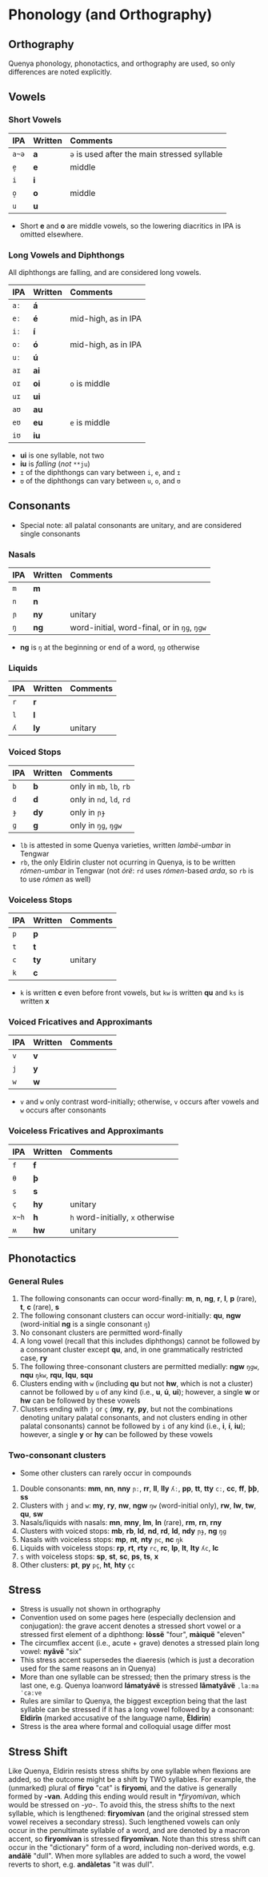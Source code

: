 # Phonology (and Orthography)

## Orthography

Quenya phonology, phonotactics, and orthography are used, so only differences are noted explicitly.

## Vowels

### Short Vowels

IPA | Written | Comments
:---|:---|:---
`a~ə` | **a** | `ə` is used after the main stressed syllable
`e̞` | **e** |middle
`i` | **i** |
`o̞` | **o** |middle
`u` | **u** |

+ Short **e** and **o** are middle vowels, so the lowering diacritics in IPA is omitted elsewhere.

### Long Vowels and Diphthongs

All diphthongs are falling, and are considered long vowels.

IPA | Written | Comments
:---|:---|:---
`aː` | **á** |
`eː` | **é** | mid-high, as in IPA
`iː` | **í** |
`oː` | **ó** | mid-high, as in IPA
`uː` | **ú** |
`aɪ` | **ai** |
`oɪ` | **oi** | `o` is middle
`uɪ` | **ui** |
`aʊ` | **au** |
`eʊ` | **eu** | `e` is middle
`iʊ` | **iu** |

+ **ui** is one syllable, not two
+ **iu** is _falling_ (_not_ `**ju`)
+ `ɪ` of the diphthongs can vary between `i`, `e`, and `ɪ`
+ `ʊ` of the diphthongs can vary between `u`, `o`, and `ʊ`

## Consonants

+ Special note: all palatal consonants are unitary, and are considered single consonants

### Nasals

IPA | Written | Comments
:---|:---|:---
`m` | **m** |
`n` | **n** |
`ɲ` | **ny** | unitary
`ŋ` | **ng** | word-initial, word-final, or in `ŋɡ`, `ŋɡw`

+ **ng** is `ŋ` at the beginning or end of a word, `ŋɡ` otherwise

### Liquids

IPA | Written | Comments
:---|:---|:---
`r` | **r** |
`l` | **l** |
`ʎ` | **ly** | unitary

### Voiced Stops

IPA | Written | Comments
:---|:---|:---
`b` | **b** | only in `mb`, `lb`, `rb`
`d` | **d** | only in `nd`, `ld`, `rd`
`ɟ` | **dy** | only in `ɲɟ`
`ɡ` | **g** | only in `ŋɡ`, `ŋɡw`

+ `lb` is attested in some Quenya varieties, written _lambë-umbar_ in Tengwar
+ `rb`, the only Eldirin cluster not ocurring in Quenya, is to be written _rómen-umbar_ in Tengwar (not _órë_: `rd` uses _rómen_-based _arda_, so `rb` is to use _rómen_ as well)

### Voiceless Stops

IPA | Written | Comments
:---|:---|:---
`p` | **p** |
`t` | **t** |
`c` | **ty** | unitary
`k` | **c** |

+ `k` is written **c** even before front vowels, but `kw` is written **qu** and `ks` is written **x**

### Voiced Fricatives and Approximants

IPA | Written | Comments
:---|:---|:---
`v` | **v** |
`j` | **y** |
`w` | **w** |

+ `v` and `w` only contrast word-initially; otherwise, `v` occurs after vowels and `w` occurs after consonants

### Voiceless Fricatives and Approximants

IPA | Written | Comments
:---|:---|:---
`f` | **f** |
`θ` | **þ** |
`s` | **s** |
`ç` | **hy** | unitary
`x~h` | **h** | `h` word-initially, `x` otherwise
`ʍ` | **hw** | unitary

## Phonotactics

### General Rules

1. The following consonants can occur word-finally: **m**, **n**, **ng**, **r**, **l**, **p** (rare), **t**, **c** (rare), **s**
1. The following consonant clusters can occur word-initially: **qu**, **ngw** (word-initial **ng** is a single consonant `ŋ`)
1. No consonant clusters are permitted word-finally
1. A long vowel (recall that this includes diphthongs) cannot be followed by a consonant cluster except **qu**, and, in one grammatically restricted case, **ry**
1. The following three-consonant clusters are permitted medially: **ngw** `ŋɡw`, **nqu** `ŋkw`, **rqu**, **lqu**, **squ**
1. Clusters ending with `w` (including **qu** but not **hw**, which is not a cluster) cannot be followed by `u` of any kind (i.e., **u**, **ú**, **ui**); however, a single **w** or **hw** can be followed by these vowels
1. Clusters ending with `j` or `ç` (**my**, **ry**, **py**, but not the combinations denoting unitary palatal consonants, and not clusters ending in other palatal consonants) cannot be followed by `i` of any kind (i.e., **i**, **í**, **iu**); however, a single **y** or **hy** can be followed by these vowels

### Two-consonant clusters

+ Some other clusters can rarely occur in compounds

1. Double consonants: **mm**, **nn**, **nny** `ɲː`, **rr**, **ll**, **lly** `ʎː`, **pp**, **tt**, **tty** `cː`, **cc**, **ff**, **þþ**, **ss**
1. Clusters with `j` and `w`: **my**, **ry**, **nw**, **ngw** `ŋw` (word-initial only), **rw**, **lw**, **tw**, **qu**, **sw**
1. Nasals/liquids with nasals: **mn**, **mny**, **lm**, **ln** (rare), **rm**, **rn**, **rny**
1. Clusters with voiced stops: **mb**, **rb**, **ld**, **nd**, **rd**, **ld**, **ndy** `ɲɟ`, **ng** `ŋɡ`
1. Nasals with voiceless stops: **mp**, **nt**, **nty** `ɲc`, **nc** `ŋk`
1. Liquids with voiceless stops: **rp**, **rt**, **rty** `rc`, **rc**, **lp**, **lt**, **lty** `ʎc`, **lc**
1. `s` with voiceless stops: **sp**, **st**, **sc**, **ps**, **ts**, **x**
1. Other clusters: **pt**, **py** `pç`, **ht**, **hty** `çc`

## Stress

+ Stress is usually not shown in orthography
+ Convention used on some pages here (especially declension and conjugation): the grave accent denotes a stressed short vowel or a stressed first element of a diphthong: **lòssë** "four", **màiquë** "eleven"
+ The circumflex accent (i.e., acute + grave) denotes a stressed plain long vowel: **nyâvë** "six"
+ This stress accent supersedes the diaeresis (which is just a decoration used for the same reasons an in Quenya)
+ More than one syllable can be stressed; then the primary stress is the last one, e.g. Quenya loanword **lámatyávë** is stressed **lâmatyâvë** `ˌlaːmaˈcaːve`
+ Rules are similar to Quenya, the biggest exception being that the last syllable can be stressed if it has a long vowel followed by a consonant: **Eldirîn** (marked accusative of the language name, **Èldirin**)
+ Stress is the area where formal and colloquial usage differ most

## Stress Shift

Like Quenya, Eldirin resists stress shifts by one syllable when flexions are added, so the outcome might be a shift by TWO syllables. For example, the (unmarked) plural of **firyo** "cat" is **firyomi**, and the dative is generally formed by **-van**. Adding this ending would result in \*_firyomivan_, which would be stressed on _-yo-_. To avoid this, the stress shifts to the next syllable, which is lengthened: **firyomívan** (and the original stressed stem vowel receives a secondary stress).
Such lengthened vowels can only occur in the penultimate syllable of a word, and are denoted by a macron accent, so **firyomívan** is stressed **fîryomīvan**.
Note than this stress shift can occur in the "dictionary" form of a word, including non-derived words, e.g. **andālë** "dull".
When more syllables are added to such a word, the vowel reverts to short, e.g. **andàletas** "it was dull".
